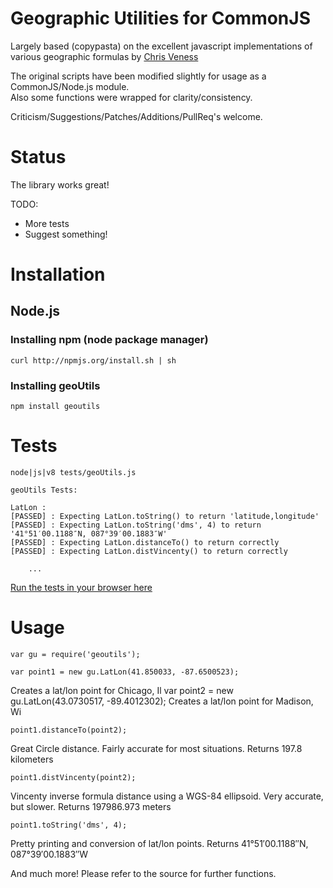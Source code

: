 # Geographic Utilities for CommonJS
Largely based (copypasta) on the excellent javascript implementations of various geographic 
formulas by [Chris Veness](http://www.movable-type.co.uk/scripts/)

The original scripts have been modified slightly for usage as a CommonJS/Node.js module.  
Also some functions were wrapped for clarity/consistency.

Criticism/Suggestions/Patches/Additions/PullReq's welcome.

# Status
The library works great!

TODO:

* More tests
* Suggest something!

# Installation
## Node.js
### Installing npm (node package manager)

    curl http://npmjs.org/install.sh | sh

### Installing geoUtils

    npm install geoutils

# Tests
    node|js|v8 tests/geoUtils.js
	
    geoUtils Tests:
    
    LatLon :
    [PASSED] : Expecting LatLon.toString() to return 'latitude,longitude'
    [PASSED] : Expecting LatLon.toString('dms', 4) to return '41°51′00.1188″N, 087°39′00.1883″W'
    [PASSED] : Expecting LatLon.distanceTo() to return correctly
    [PASSED] : Expecting LatLon.distVincenty() to return correctly
    
		...

[Run the tests in your browser here](http://moshen.github.com/commonjs-geoUtils/tests.html)

# Usage
	var gu = require('geoutils');
	
    var point1 = new gu.LatLon(41.850033, -87.6500523);
Creates a lat/lon point for Chicago, Il
	var point2 = new gu.LatLon(43.0730517, -89.4012302);
Creates a lat/lon point for Madison, Wi
	
	point1.distanceTo(point2);
Great Circle distance.  Fairly accurate for most situations.
Returns 197.8 kilometers
	
	point1.distVincenty(point2);
Vincenty inverse formula distance using a WGS-84 ellipsoid.  Very accurate, but slower.
Returns 197986.973 meters

	point1.toString('dms', 4);
Pretty printing and conversion of lat/lon points.
Returns 41°51′00.1188″N, 087°39′00.1883″W

And much more!  Please refer to the source for further functions.
